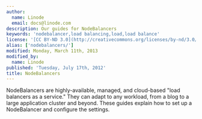 ```yaml
---
author:
  name: Linode
  email: docs@linode.com
description: Our guides for NodeBalancers
keywords: 'nodebalancer,load balancing,load,load balance'
license: '[CC BY-ND 3.0](http://creativecommons.org/licenses/by-nd/3.0/us/)'
alias: ['nodebalancers/']
modified: Monday, March 11th, 2013
modified_by:
  name: Linode
published: 'Tuesday, July 17th, 2012'
title: NodeBalancers
---
```


NodeBalancers are highly-available, managed, and cloud-based "load balancers as a service." They can adapt to any workload, from a blog to a large application cluster and beyond. These guides explain how to set up a NodeBalancer and configure the settings.
